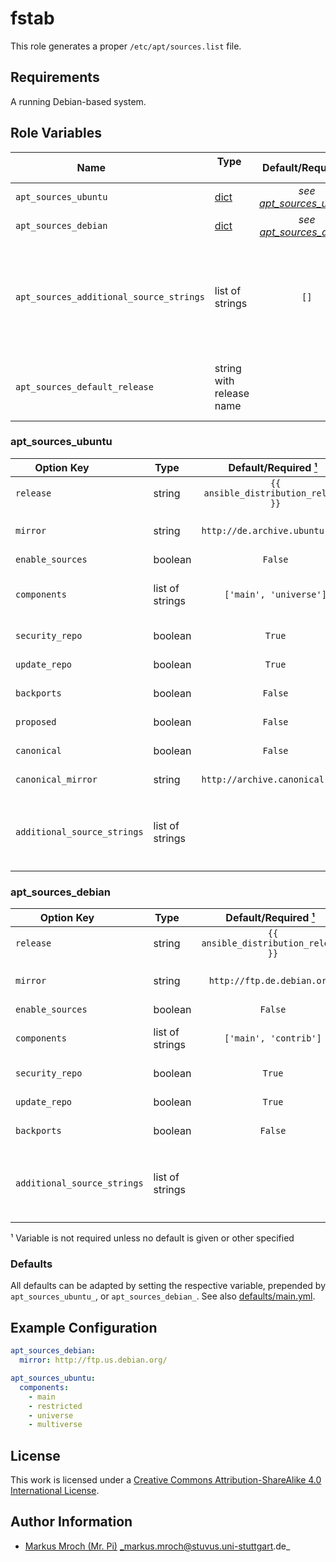 # fstab

This role generates a proper `/etc/apt/sources.list` file.

## Requirements

A running Debian-based system.


## Role Variables

| Name                                    | Type                        | Default/Required [¹](#__required)               | Description                                                                                                                                                                          |
|-----------------------------------------|-----------------------------|:-----------------------------------------------:|--------------------------------------------------------------------------------------------------------------------------------------------------------------------------------------|
| `apt_sources_ubuntu`                    | [dict](#apt_sources_ubuntu) | _see [apt_sources_ubuntu](#apt_sources_ubuntu)_ | Apt source config for Ubuntu systems                                                                                                                                                 |
| `apt_sources_debian`                    | [dict](#apt_sources_debian) | _see [apt_sources_debian](#apt_sources_debian)_ | Apt source config for Debian systems                                                                                                                                                 |
| `apt_sources_additional_source_strings` | list of strings             | `[]`                                            | Additional apt sources to add (each string is an additional line in `/etc/apt/sources.list` without any modifications)(This option will be overwritten by the release specific ones) |
| `apt_sources_default_release`           | string with release name    |                                                 | Add default release to preferences to allow installing packages from another release version.                                                                                        |


### apt_sources_ubuntu
| Option Key                  | Type            |  Default/Required [¹](#__required)   | Description                                                                                                         |
|-----------------------------|-----------------|:------------------------------------:|---------------------------------------------------------------------------------------------------------------------|
| `release`                   | string          | `{{ ansible_distribution_release }}` | Release string to set                                                                                               |
| `mirror`                    | string          |    `http://de.archive.ubuntu.com/`   | Mirror to use for apt entries (The trailing `/` is required)                                                         |
| `enable_sources`            | boolean         |                `False`               | Enable `deb-src` entries                                                                                            |
| `components`                | list of strings |        `['main', 'universe']`        | Components to enable (valid values are: `main`, `restricted`, `universe`, `multiverse`)                             |
| `security_repo`             | boolean         |                `True`                | Enable security repository                                                                                          |
| `update_repo`               | boolean         |                `True`                | Enable general update repository                                                                                    |
| `backports`                 | boolean         |                `False`               | Enable backports repository                                                                                         |
| `proposed`                  | boolean         |                `False`               | Enable proposed repository                                                                                          |
| `canonical`                 | boolean         |                `False`               | Enable ubuntu partner (canonical) repository                                                                        |
| `canonical_mirror`          | string          |    `http://archive.canonical.com/`   | Ubuntu canonical mirror to use                                                                                      |
| `additional_source_strings` | list of strings |                                      | Additional apt sources to add (each string is additional line in `/etc/apt/sources.list` without any modifications) |


### apt_sources_debian
| Option Key                  | Type            | Default/Required [¹](#__required)    | Description                                                                                                            |
|-----------------------------|-----------------|:------------------------------------:|------------------------------------------------------------------------------------------------------------------------|
| `release`                   | string          | `{{ ansible_distribution_release }}` | Release string to set                                                                                                  |
| `mirror`                    | string          | `http://ftp.de.debian.org/`          | Mirror to use for apt entries (The trailing `/` is required)                                                           |
| `enable_sources`            | boolean         | `False`                              | Enable `deb-src` entries                                                                                               |
| `components`                | list of strings | `['main', 'contrib']`                | Components to enable (valid values are: `main`, `contrib`, `non-free`)                                                 |
| `security_repo`             | boolean         | `True`                               | Enable security repository                                                                                             |
| `update_repo`               | boolean         | `True`                               | Enable general update repository                                                                                       |
| `backports`                 | boolean         | `False`                              | Enable backports repository                                                                                            |
| `additional_source_strings` | list of strings |                                      | Additional apt sources to add (each string is an additional line in `/etc/apt/sources.list` without any modifications) |

<a id="__required">¹</a> Variable is not required unless no default is given or other specified


### Defaults

All defaults can be adapted by setting the respective variable, prepended by `apt_sources_ubuntu_`, or `apt_sources_debian_`. See also [defaults/main.yml](defaults/main.yml).


## Example Configuration

```yml
apt_sources_debian:
  mirror: http://ftp.us.debian.org/

apt_sources_ubuntu:
  components:
    - main
    - restricted
    - universe
    - multiverse
```

## License

This work is licensed under a [Creative Commons Attribution-ShareAlike 4.0 International License](https://creativecommons.org/licenses/by-sa/4.0/).


## Author Information

- [Markus Mroch (Mr. Pi)](https://github.com/Mr-Pi) _markus.mroch@stuvus.uni-stuttgart.de_
